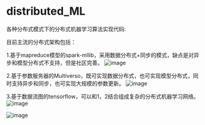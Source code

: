# distributed_ML


各种分布式模式下的分布式机器学习算法实现代码:

目前主流的分布式架构包括：

1.基于mapreduce模型的spark-mllib，采用数据分布式+同步的模式，缺点是对异步和模型分布式不支持，但是社区完善。
![image](https://user-images.githubusercontent.com/45705519/125217759-0775f280-e2f4-11eb-83cd-f24de27b460b.png，width="100px")

2.基于参数服务器的Multiverso，既可实现数据分布式，也可实现模型分布式，同时支持异步和同步，也可实现大规模的参数更新。
![image](https://user-images.githubusercontent.com/45705519/125217790-1c528600-e2f4-11eb-8d6a-89ca04562005.png)

3.基于数据流图的tensorflow，可以和1，2结合组成复杂的分布式机器学习网络。
![image](https://user-images.githubusercontent.com/45705519/125217871-49069d80-e2f4-11eb-8329-79f63d656744.png)





![image](https://user-images.githubusercontent.com/45705519/125216804-d8f71800-e2f1-11eb-8965-5f81c3591e0b.png)

